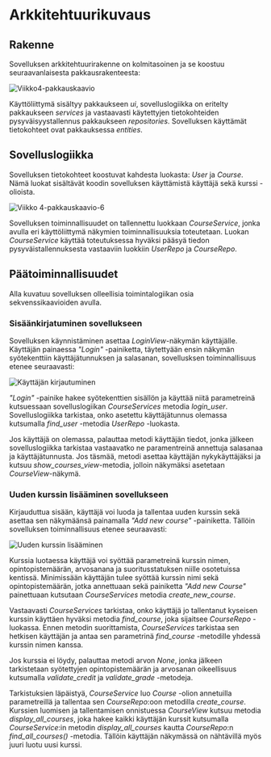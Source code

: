 # Arkkitehtuurikuvaus

## Rakenne

Sovelluksen arkkitehtuurirakenne on kolmitasoinen ja se koostuu seuraavanlaisesta pakkausrakenteesta:

![Viikko4-pakkauskaavio](https://user-images.githubusercontent.com/55188494/115162660-122e3c00-a0a5-11eb-908c-f1968a0871e6.png)

Käyttöliittymä sisältyy pakkaukseen _ui_, sovelluslogiikka on eritelty pakkaukseen _services_ ja vastaavasti käytettyjen tietokohteiden pysyväisyystallennus pakkaukseen _repositories_. Sovelluksen käyttämät tietokohteet ovat pakkauksessa _entities_. 


## Sovelluslogiikka

Sovelluksen tietokohteet koostuvat kahdesta luokasta: _User_ ja _Course_. Nämä luokat sisältävät koodin sovelluksen käyttämistä käyttäjä sekä kurssi -olioista. 

![Viikko 4-pakkauskaavio-6](https://user-images.githubusercontent.com/55188494/115162423-badb9c00-a0a3-11eb-923e-c39171d18a86.png)

Sovelluksen toiminnallisuudet on tallennettu luokkaan _CourseService_, jonka avulla eri käyttöliittymä näkymien toiminnallisuuksia toteutetaan. Luokan _CourseService_ käyttää toteutuksessa hyväksi pääsyä tiedon pysyväistallennuksesta vastaaviin luokkiin _UserRepo_ ja _CourseRepo_. 


## Päätoiminnallisuudet

Alla kuvatuu sovelluksen olleellisia toimintalogiikan osia sekvenssikaavioiden avulla.

### Sisäänkirjatuminen sovellukseen

Sovelluksen käynnistäminen asettaa _LoginView_-näkymän käyttäjälle. Käyttäjän painaessa _"Login"_ -painiketta, täytettyään ensin näkymän syötekenttiin käyttäjätunnuksen ja salasanan, sovellusksen toiminnallisuus etenee seuraavasti:

![Käyttäjän kirjautuminen](https://user-images.githubusercontent.com/55188494/116088508-3809a100-a6a2-11eb-8bdc-18a19c7de7b1.png)

_"Login"_ -painike hakee syötekenttien sisällön ja käyttää niitä parametreinä kutsuessaan sovelluslogiikan _CourseServices_ metodia _login_user_. Sovelluslogiikka tarkistaa, onko asetettu käyttäjätunnus olemassa kutsumalla _find_user_ -metodia _UserRepo_ -luokasta. 

Jos käyttäjä on olemassa, palauttaa metodi käyttäjän tiedot, jonka jälkeen sovelluslogiikka tarkistaa vastaavatko ne paramentreinä annettuja salasanaa ja käyttäjätunnusta. Jos täsmää, metodi asettaa käyttäjän nykykäyttäjäksi ja kutsuu _show_courses_view_-metodia, jolloin näkymäksi asetetaan _CourseView_-näkymä. 

### Uuden kurssin lisääminen sovellukseen

Kirjauduttua sisään, käyttäjä voi luoda ja tallentaa uuden kurssin sekä asettaa sen näkymäänsä painamalla _"Add new course"_ -painiketta. Tällöin sovelluksen toiminnallisuus etenee seuraavasti:

![Uuden kurssin lisääminen](https://user-images.githubusercontent.com/55188494/116094913-393dcc80-a6a8-11eb-94bd-3256acc272ac.png)

Kurssia luotaessa käyttäjä voi syöttää parametreinä kurssin nimen, opintopistemäärän, arvosanana ja suoritusstatuksen niille osotetuissa kentissä. Minimissään käyttäjän tulee syöttää kurssin nimi sekä opintopistemäärän, jotka annettuaan sekä painiketta _"Add new Course"_ painettuaan kutsutaan _CourseServices_ metodia _create_new_course_. 

Vastaavasti _CourseServices_ tarkistaa, onko käyttäjä jo tallentanut kyseisen kurssin käyttäen hyväksi metodia _find_course_, joka sijaitsee _CourseRepo_ -luokassa. Ennen metodin suorittamista, _CourseServices_ tarkistaa sen hetkisen käyttäjän ja antaa sen parametrinä _find_course_ -metodille yhdessä kurssin nimen kanssa. 

Jos kurssia ei löydy, palauttaa metodi arvon _None_, jonka jälkeen tarkistetaan syötettyjen opintopistemäärän ja arvosanan oikeellisuus kutsumalla _validate_credit_ ja _validate_grade_ -metodeja. 

Tarkistuksien läpäistyä, _CourseService_ luo _Course_ -olion annetuilla parametreillä ja tallentaa sen _CourseRepo_:oon metodilla _create_course_. Kurssien luomisen ja tallentamisen onnistuessa _CourseView_ kutsuu metodia _display_all_courses_, joka hakee kaikki käyttäjän kurssit kutsumalla _CourseService_:in metodin _display_all_courses_ kautta _CourseRepo_:n _find_all_courses()_ -metodia. Tällöin käyttäjän näkymässä on nähtävillä myös juuri luotu uusi kurssi. 
